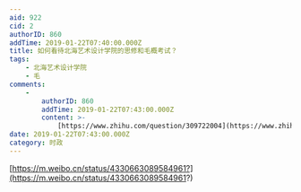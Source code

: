 ```yaml
---
aid: 922
cid: 2
authorID: 860
addTime: 2019-01-22T07:40:00.000Z
title: 如何看待北海艺术设计学院的思修和毛概考试？
tags:
    - 北海艺术设计学院
    - 毛
comments:
    -
        authorID: 860
        addTime: 2019-01-22T07:43:00.000Z
        content: >-
            [https://www.zhihu.com/question/309722004](https://www.zhihu.com/question/309722004)
date: 2019-01-22T07:43:00.000Z
category: 时政
---
```


[https://m.weibo.cn/status/4330663089584961?](https://m.weibo.cn/status/4330663089584961?)
